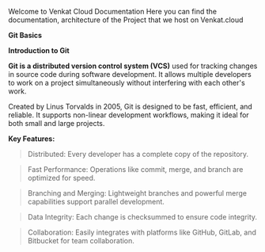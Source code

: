 
Welcome to Venkat Cloud Documentation
Here you can find the documentation, architecture of the Project that we host on Venkat.cloud

**Git Basics**

**Introduction to Git**

**Git is a distributed version control system (VCS)** used for tracking changes in source code during software development. It allows multiple developers to work on a project simultaneously without interfering with each other's work.

Created by Linus Torvalds in 2005, Git is designed to be fast, efficient, and reliable. It supports non-linear development workflows, making it ideal for both small and large projects.

**Key Features:**
> Distributed: Every developer has a complete copy of the repository.

> Fast Performance: Operations like commit, merge, and branch are optimized for speed.

> Branching and Merging: Lightweight branches and powerful merge capabilities support parallel development.

> Data Integrity: Each change is checksummed to ensure code integrity.

> Collaboration: Easily integrates with platforms like GitHub, GitLab, and Bitbucket for team collaboration.
